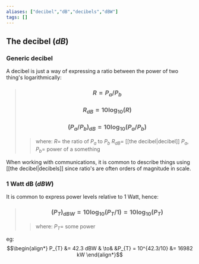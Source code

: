 ```yaml
---
aliases: ["decibel","dB","decibels","dBW"]
tags: []
---
```


## The decibel ($dB$)
### Generic decibel
A decibel is just a way of expressing a ratio between the power of two thing's logarithmically:

> ### $$ R = P_{a}/P_{b} $$ 
> ### $$ R_{dB} = 10\log_{10}(R) $$
> ### $$ ( P_{a}/P_{b} )_{dB} = 10\log_{10}( P_{a}/P_{b} ) $$
>> where:
>> $R=$ the ratio of $P_{a}$ to $P_{b}$
>> $R_{dB}=$ [[the decibel|decibel]]
>> $P_{a},P_{b}=$ power of a something

When working with communications, it is common to describe things using [[the decibel|decibels]] since ratio's are often orders of magnitude in scale.

### 1 Watt dB ($dBW$)
It is common to express power levels relative to 1 Watt, hence:

> ### $$ (P_{T})_{dBW} = 10\log_{10}(P_{T}/1) = 10\log_{10}(P_{T})$$ 
>> where:
>> $P_{T}=$ some power

eg: 
$$\begin{align*}
P_{T} &= 42.3 dBW & \to& &P_{T} = 10^{42.3/10} &= 16982 kW
\end{align*}$$
